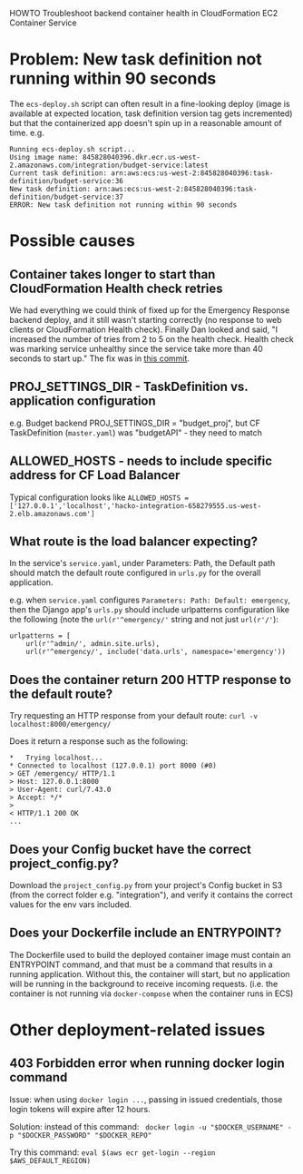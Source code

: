 HOWTO Troubleshoot backend container health in CloudFormation EC2 Container Service

# Problem: New task definition not running within 90 seconds

The `ecs-deploy.sh` script can often result in a fine-looking deploy (image is available at expected location, task definition version tag gets incremented) but that the containerized app doesn't spin up in a reasonable amount of time. e.g.

```
Running ecs-deploy.sh script...
Using image name: 845828040396.dkr.ecr.us-west-2.amazonaws.com/integration/budget-service:latest
Current task definition: arn:aws:ecs:us-west-2:845828040396:task-definition/budget-service:36
New task definition: arn:aws:ecs:us-west-2:845828040396:task-definition/budget-service:37
ERROR: New task definition not running within 90 seconds
```

# Possible causes

## Container takes longer to start than CloudFormation Health check retries
We had everything we could think of fixed up for the Emergency Response backend deploy, and it still wasn't starting correctly (no response to web clients or CloudFormation Health check).  Finally Dan looked and said, "I increased the number of tries from 2 to 5 on the health check.  Health check was marking service unhealthy since the service take more than 40 seconds to start up."  The fix was in [this commit](https://github.com/hackoregon/hackoregon-aws-infrastructure/commit/5018b636084ead67e663579d56de8a0de7ead2e4).

## PROJ_SETTINGS_DIR - TaskDefinition vs. application configuration

e.g. Budget backend PROJ_SETTINGS_DIR = "budget_proj", but CF TaskDefinition (`master.yaml`) was "budgetAPI" - they need to match

## ALLOWED_HOSTS - needs to include specific address for CF Load Balancer

Typical configuration looks like `ALLOWED_HOSTS = ['127.0.0.1','localhost','hacko-integration-658279555.us-west-2.elb.amazonaws.com']`

## What route is the load balancer expecting?

In the service's `service.yaml`, under Parameters: Path, the Default path should match the default route configured in `urls.py` for the overall application.

e.g. when `service.yaml` configures `Parameters: Path: Default: emergency`, then the Django app's `urls.py` should include urlpatterns configuration like the following (note the `url(r'^emergency/'` string and not just `url(r'/'`):

```
urlpatterns = [
    url(r'^admin/', admin.site.urls),
    url(r'^emergency/', include('data.urls', namespace='emergency'))
```

## Does the container return 200 HTTP response to the default route?

Try requesting an HTTP response from your default route: `curl -v localhost:8000/emergency/`

Does it return a response such as the following:

```
*   Trying localhost...
* Connected to localhost (127.0.0.1) port 8000 (#0)
> GET /emergency/ HTTP/1.1
> Host: 127.0.0.1:8000
> User-Agent: curl/7.43.0
> Accept: */*
>
< HTTP/1.1 200 OK
...
```

## Does your Config bucket have the correct project_config.py?

Download the `project_config.py` from your project's Config bucket in S3 (from the correct folder e.g. "integration"), and verify it contains the correct values for the env vars included.

## Does your Dockerfile include an ENTRYPOINT?

The Dockerfile used to build the deployed container image must contain an ENTRYPOINT command, and that must be a command that results in a running application.  Without this, the container will start, but no application will be running in the background to receive incoming requests.  (i.e. the container is not running via `docker-compose` when the container runs in ECS)



# Other deployment-related issues

## 403 Forbidden error when running docker login command

Issue: when using `docker login ...`, passing in issued credentials, those login tokens will expire after 12 hours.

Solution: instead of this command:
` docker login -u "$DOCKER_USERNAME" -p "$DOCKER_PASSWORD" "$DOCKER_REPO"`

Try this command:
`eval $(aws ecr get-login --region $AWS_DEFAULT_REGION)`
